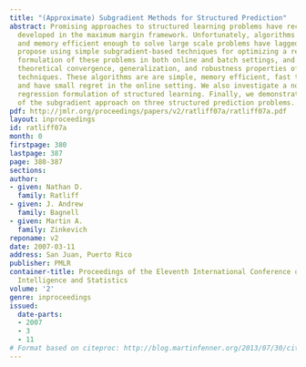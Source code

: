 ```yaml
---
title: "(Approximate) Subgradient Methods for Structured Prediction"
abstract: Promising approaches to structured learning problems have recently been
  developed in the maximum margin framework. Unfortunately, algorithms that are computationally
  and memory efficient enough to solve large scale problems have lagged behind. We
  propose using simple subgradient-based techniques for optimizing a regularized risk
  formulation of these problems in both online and batch settings, and analyze the
  theoretical convergence, generalization, and robustness properties of the resulting
  techniques. These algorithms are are simple, memory efficient, fast to converge,
  and have small regret in the online setting. We also investigate a novel convex
  regression formulation of structured learning. Finally, we demonstrate the benefits
  of the subgradient approach on three structured prediction problems.
pdf: http://jmlr.org/proceedings/papers/v2/ratliff07a/ratliff07a.pdf
layout: inproceedings
id: ratliff07a
month: 0
firstpage: 380
lastpage: 387
page: 380-387
sections: 
author:
- given: Nathan D.
  family: Ratliff
- given: J. Andrew
  family: Bagnell
- given: Martin A.
  family: Zinkevich
reponame: v2
date: 2007-03-11
address: San Juan, Puerto Rico
publisher: PMLR
container-title: Proceedings of the Eleventh International Conference on Artificial
  Intelligence and Statistics
volume: '2'
genre: inproceedings
issued:
  date-parts:
  - 2007
  - 3
  - 11
# Format based on citeproc: http://blog.martinfenner.org/2013/07/30/citeproc-yaml-for-bibliographies/
---
```

